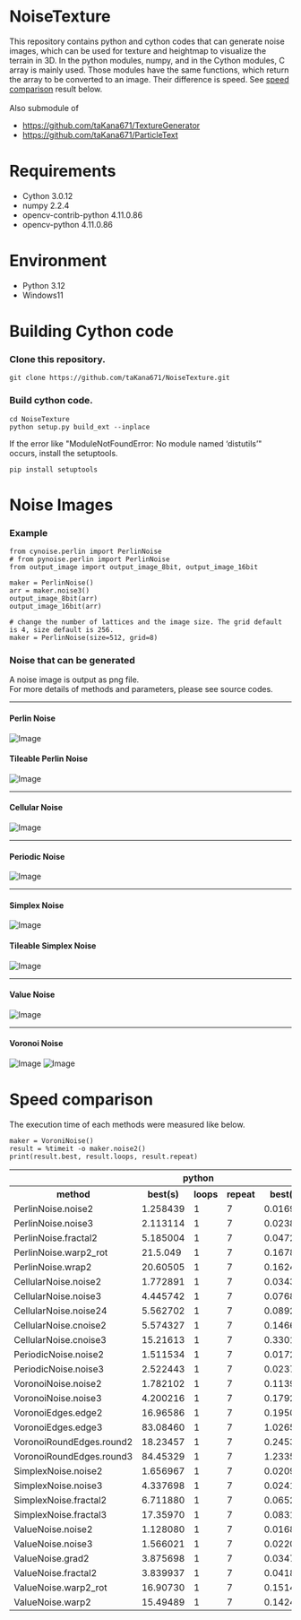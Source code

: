 # NoiseTexture

This repository contains python and cython codes that can generate noise images, which can be used for texture and heightmap to visualize the terrain in 3D. 
In the python modules, numpy, and in the Cython modules, C array is mainly used. Those modules have the same functions, which return the array to be converted to an image.
Their difference is speed. See [speed comparison](#speed-comparison) result below.  
</br>
Also submodule of  
* https://github.com/taKana671/TextureGenerator
* https://github.com/taKana671/ParticleText

# Requirements

* Cython 3.0.12
* numpy 2.2.4
* opencv-contrib-python 4.11.0.86
* opencv-python 4.11.0.86

# Environment

* Python 3.12
* Windows11

# Building Cython code

### Clone this repository.
```
git clone https://github.com/taKana671/NoiseTexture.git
```

### Build cython code.
```
cd NoiseTexture
python setup.py build_ext --inplace
```
If the error like "ModuleNotFoundError: No module named ‘distutils’" occurs, install the setuptools.
```
pip install setuptools
```

# Noise Images

### Example
```
from cynoise.perlin import PerlinNoise
# from pynoise.perlin import PerlinNoise
from output_image import output_image_8bit, output_image_16bit

maker = PerlinNoise()
arr = maker.noise3()
output_image_8bit(arr)
output_image_16bit(arr)

# change the number of lattices and the image size. The grid default is 4, size default is 256. 
maker = PerlinNoise(size=512, grid=8)

```

### Noise that can be generated
A noise image is output as png file.   
For more details of methods and parameters, please see source codes.

***
#### Perlin Noise

![Image](https://github.com/user-attachments/assets/7a6ba469-236a-4e83-b5ac-e5d8f1d4d7f9)

#### Tileable Perlin Noise
![Image](https://github.com/user-attachments/assets/a7ba1d1c-20e8-4f09-b94c-4dfff83452f7)

***
#### Cellular Noise
![Image](https://github.com/user-attachments/assets/3739693c-c730-49b5-9514-f73b035a2c80)

***
#### Periodic Noise
![Image](https://github.com/user-attachments/assets/6b621b18-cd04-4501-b2a6-536a86bc22be)

***
#### Simplex Noise
![Image](https://github.com/user-attachments/assets/321264ed-4ed8-41bd-a074-43ba89df1bb0)

#### Tileable Simplex Noise
![Image](https://github.com/user-attachments/assets/4b193195-92a5-4455-aeb8-ef6d79d1f8e8)

***
#### Value Noise
![Image](https://github.com/user-attachments/assets/5ace87b4-f5e2-4e68-9983-6869f1e34374)

***
#### Voronoi Noise
![Image](https://github.com/user-attachments/assets/734c4001-343c-428d-bf91-da0b87f4de9c)
![Image](https://github.com/user-attachments/assets/e42f3977-594c-49be-9daa-07ada321cac1)


# Speed ​​comparison

The execution time of each methods were measured like below.

```
maker = VoroniNoise()
result = %timeit -o maker.noise2()
print(result.best, result.loops, result.repeat)
```

<table>
    <tr>
      <th></th>
      <th colspan="3">python</th>
      <th colspan="3">cython</th>
    </tr>
    <tr>
      <th>method</th>
      <th>best(s)</th>
      <th>loops</th>
      <th>repeat</th>
      <th>best(s)</th>
      <th>loops</th>
      <th>repeat</th>
    </tr>
    <tr>
      <td>PerlinNoise.noise2</td>
      <td>1.258439</td>
      <td>1</td>
      <td>7</td>
      <td>0.016928</td>
      <td>10</td>
      <td>7</td>
    </tr>
    <tr>
      <td>PerlinNoise.noise3</td>
      <td>2.113114</td>
      <td>1</td>
      <td>7</td>
      <td>0.023845</td>
      <td>10</td>
      <td>7</td>
    </tr>
    <tr>
      <td>PerlinNoise.fractal2</td>
      <td>5.185004</td>
      <td>1</td>
      <td>7</td>
      <td>0.047277</td>
      <td>10</td>
      <td>7</td>
    </tr>
    <tr>
      <td>PerlinNoise.warp2_rot</td>
      <td>21.5.049</td>
      <td>1</td>
      <td>7</td>
      <td>0.167894</td>
      <td>1</td>
      <td>7</td>
    </tr>
    <tr>
      <td>PerlinNoise.wrap2</td>
      <td>20.60505</td>
      <td>1</td>
      <td>7</td>
      <td>0.162479</td>
      <td>10</td>
      <td>7</td>
    </tr>
    <tr>
      <td>CellularNoise.noise2</td>
      <td>1.772891</td>
      <td>1</td>
      <td>7</td>
      <td>0.034365</td>
      <td>10</td>
      <td>7</td>
    </tr>
    <tr>
      <td>CellularNoise.noise3</td>
      <td>4.445742</td>
      <td>1</td>
      <td>7</td>
      <td>0.076830</td>
      <td>10</td>
      <td>7</td>
    </tr>
    <tr>
      <td>CellularNoise.noise24</td>
      <td>5.562702</td>
      <td>1</td>
      <td>7</td>
      <td>0.089216</td>
      <td>10</td>
      <td>7</td>
    </tr>
    <tr>
      <td>CellularNoise.cnoise2</td>
      <td>5.574327</td>
      <td>1</td>
      <td>7</td>
      <td>0.146625</td>
      <td>10</td>
      <td>7</td>
    </tr>
    <tr>
      <td>CellularNoise.cnoise3</td>
      <td>15.21613</td>
      <td>1</td>
      <td>7</td>
      <td>0.330184</td>
      <td>1</td>
      <td>7</td>
    </tr>
    <tr>
      <td>PeriodicNoise.noise2</td>
      <td>1.511534</td>
      <td>1</td>
      <td>7</td>
      <td>0.017240</td>
      <td>100</td>
      <td>7</td>
    </tr>
    <tr>
      <td>PeriodicNoise.noise3</td>
      <td>2.522443</td>
      <td>1</td>
      <td>7</td>
      <td>0.023741</td>
      <td>10</td>
      <td>7</td>
    </tr>
    <tr>
      <td>VoronoiNoise.noise2</td>
      <td>1.782102</td>
      <td>1</td>
      <td>7</td>
      <td>0.113907</td>
      <td>10</td>
      <td>7</td>
    </tr>
    <tr>
      <td>VoronoiNoise.noise3</td>
      <td>4.200216</td>
      <td>1</td>
      <td>7</td>
      <td>0.179295</td>
      <td>10</td>
      <td>7</td>
    </tr>
    <tr>
      <td>VoronoiEdges.edge2</td>
      <td>16.96586</td>
      <td>1</td>
      <td>7</td>
      <td>0.195019</td>
      <td>1</td>
      <td>7</td>
    </tr>
    <tr>
      <td>VoronoiEdges.edge3</td>
      <td>83.08460</td>
      <td>1</td>
      <td>7</td>
      <td>1.026584</td>
      <td>1</td>
      <td>7</td>
    </tr>
    <tr>
      <td>VoronoiRoundEdges.round2</td>
      <td>18.23457</td>
      <td>1</td>
      <td>7</td>
      <td>0.245364</td>
      <td>1</td>
      <td>7</td>
    </tr>
    <tr>
      <td>VoronoiRoundEdges.round3</td>
      <td>84.45329</td>
      <td>1</td>
      <td>7</td>
      <td>1.233588</td>
      <td>1</td>
      <td>7</td>
    </tr>
    <tr>
      <td>SimplexNoise.noise2</td>
      <td>1.656967</td>
      <td>1</td>
      <td>7</td>
      <td>0.020974</td>
      <td>10</td>
      <td>7</td>
    </tr>
    <tr>
      <td>SimplexNoise.noise3</td>
      <td>4.337698</td>
      <td>1</td>
      <td>7</td>
      <td>0.024148</td>
      <td>10</td>
      <td>7</td>
    </tr>
    <tr>
      <td>SimplexNoise.fractal2</td>
      <td>6.711880</td>
      <td>1</td>
      <td>7</td>
      <td>0.065214</td>
      <td>10</td>
      <td>7</td>
    </tr>
    <td>SimplexNoise.fractal3</td>
      <td>17.35970</td>
      <td>1</td>
      <td>7</td>
      <td>0.083178</td>
      <td>10</td>
      <td>7</td>
    </tr>
    <tr>
    <td>ValueNoise.noise2</td>
      <td>1.128080</td>
      <td>1</td>
      <td>7</td>
      <td>0.016823</td>
      <td>100</td>
      <td>7</td>
    </tr>
    <tr>
    <td>ValueNoise.noise3</td>
      <td>1.566021</td>
      <td>1</td>
      <td>7</td>
      <td>0.022034</td>
      <td>10</td>
      <td>7</td>
    </tr>
    <tr>
    <td>ValueNoise.grad2</td>
      <td>3.875698</td>
      <td>1</td>
      <td>7</td>
      <td>0.034712</td>
      <td>10</td>
      <td>7</td>
    </tr>
    <tr>
    <td>ValueNoise.fractal2</td>
      <td>3.839937</td>
      <td>1</td>
      <td>7</td>
      <td>0.041812</td>
      <td>10</td>
      <td>7</td>
    </tr>
    <tr>
    <td>ValueNoise.warp2_rot</td>
      <td>16.90730</td>
      <td>1</td>
      <td>7</td>
      <td>0.151481</td>
      <td>10</td>
      <td>7</td>
    </tr>
    <tr>
    <td>ValueNoise.warp2</td>
      <td>15.49489</td>
      <td>1</td>
      <td>7</td>
      <td>0.142454</td>
      <td>10</td>
      <td>7</td>
    </tr>
</table>
